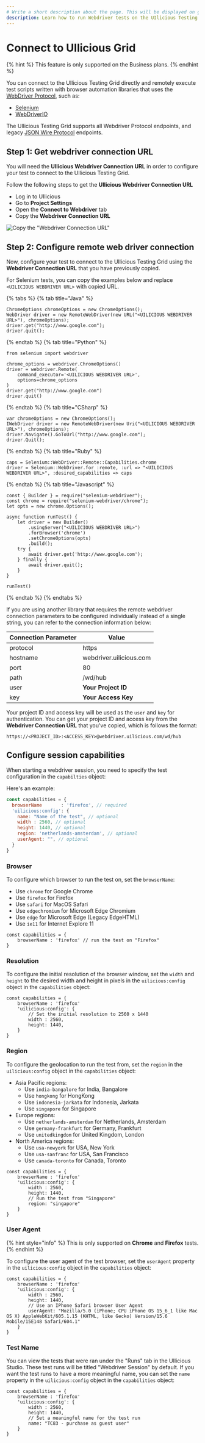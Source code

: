 ```yaml
---
# Write a short description about the page. This will be displayed on google search results.
description: Learn how to run Webdriver tests on the UIlicious Testing Grid
---
```


# Connect to UIlicious Grid

{% hint %}
This feature is only supported on the Business plans.
{% endhint %}

You can connect to the UIlicious Testing Grid directly and remotely execute test scripts written with browser automation libraries that uses the [WebDriver Protocol](https://www.w3.org/TR/webdriver/), such as:
- [Selenium](https://www.selenium.dev/documentation/webdriver/)
- [WebDriverIO](https://webdriver.io/)

The UIlicious Testing Grid supports all Webdriver Protocol endpoints, and legacy [JSON Wire Protocol](https://www.selenium.dev/documentation/legacy/json_wire_protocol/) endpoints.

## Step 1: Get webdriver connection URL

You will need the **UIlicious Webdriver Connection URL** in order to configure your test to connect to the UIlicious Testing Grid.

Follow the following steps to get the **UIlicious Webdriver Connection URL** 
- Log in to UIlicious
- Go to **Project Settings**
- Open the **Connect to Webdriver** tab
- Copy the **Webdriver Connection URL**

![Copy the "Webdriver Connection URL"](/static/img/uilicious-studio-webdriver-config.png)

## Step 2: Configure remote web driver connection

Now, configure your test to connect to the UIlicious Testing Grid using the **Webdriver Connection URL** that you have previously copied.

For Selenium tests, you can copy the examples below and replace `<UILICIOUS WEBDRIVER URL>` with copied URL.

{% tabs %}
{% tab title="Java" %}
```java{2}
ChromeOptions chromeOptions = new ChromeOptions();
WebDriver driver = new RemoteWebDriver(new URL("<UILICIOUS WEBDRIVER URL>"), chromeOptions);
driver.get("http://www.google.com");
driver.quit();
```
{% endtab %}
{% tab title="Python" %}
```python{5}
from selenium import webdriver

chrome_options = webdriver.ChromeOptions()
driver = webdriver.Remote(
    command_executor='<UILICIOUS WEBDRIVER URL>',
    options=chrome_options
)
driver.get("http://www.google.com")
driver.quit()  
```
{% endtab %}
{% tab title="CSharp" %}
```csharp{2}
var chromeOptions = new ChromeOptions();
IWebDriver driver = new RemoteWebDriver(new Uri("<UILICIOUS WEBDRIVER URL>"), chromeOptions);
driver.Navigate().GoToUrl("http://www.google.com");
driver.Quit();
```
{% endtab %}
{% tab title="Ruby" %}
```ruby{2}
caps = Selenium::WebDriver::Remote::Capabilities.chrome
driver = Selenium::WebDriver.for :remote, :url => "<UILICIOUS WEBDRIVER URL>", :desired_capabilities => caps
```
{% endtab %}
{% tab title="Javascript" %}
```javascript{7}
const { Builder } = require("selenium-webdriver");
const chrome = require("selenium-webdriver/chrome");
let opts = new chrome.Options();

async function runTest() {
    let driver = new Builder()
        .usingServer("<UILICIOUS WEBDRIVER URL>")
        .forBrowser('chrome')
        .setChromeOptions(opts)
        .build();
    try {
        await driver.get('http://www.google.com');
    } finally {
        await driver.quit();
    }
}

runTest()
```
{% endtab %}
{% endtabs %}

If you are using another library that requires the remote webdriver connection parameters to be configured individually instead of a single string, you can refer to the connection information below:

| Connection Parameter | Value | 
|----------------------|-------|
| protocol | https |
| hostname | webdriver.uilicious.com |
| port | 80 |
| path | /wd/hub |
| user | **Your Project ID** |
| key | **Your Access Key** |

Your project ID and access key will be used as the `user` and `key` for authentication. You can get your project ID and access key from the **Webdriver Connection URL** that you've copied, which is follows the format:

`https://<PROJECT_ID>:<ACCESS_KEY>@webdriver.uilicious.com/wd/hub`

## Configure session capabilities

When starting a webdriver session, you need to specify the test configuration in the `capabilties` object:

Here's an example:
```javascript
const capabilities = {
  browserName       : 'firefox', // required
  'uilicious:config': {
    name: "Name of the test", // optional
    width : 2560, // optional
    height: 1440, // optional
    region: 'netherlands-amsterdam', // optional
    userAgent: "", // optional
  }
}
```

### Browser

To configure which browser to run the test on, set the `browserName`:
- Use `chrome` for Google Chrome
- Use `firefox` for Firefox
- Use `safari` for MacOS Safari
- Use `edgechromium` for Microsoft Edge Chromium
- Use `edge` for Microsoft Edge (Legacy EdgeHTML)
- Use `ie11` for Internet Explore 11

```javascript{2}
const capabilities = {
    browserName : 'firefox' // run the test on "Firefox"
}
```

### Resolution

To configure the initial resolution of the browser window, set the `width` and `height` to the desired width and height in pixels in the `uilicious:config` object in the `capabilities` object:

```javascript{5-6}
const capabilities = {
    browserName : 'firefox'
    'uilicious:config': {
        // Set the initial resolution to 2560 x 1440
        width : 2560,
        height: 1440,
    }
}
```

### Region

To configure the geolocation to run the test from, set the `region` in the `uilicious:config` object in the `capabilities` object:

- Asia Pacific regions:
    - Use `india-bangalore` for India, Bangalore
    - Use `hongkong` for HongKong
    - Use `indonesia-jarkata` for Indonesia, Jarkata
    - Use `singapore` for Singapore
- Europe regions:
    - Use `netherlands-amsterdam` for Netherlands, Amsterdam
    - Use `germany-frankfurt` for Germany, Frankfurt
    - Use `unitedkingdom` for United Kingdom, London
- North America regions:
    - Use `usa-newyork` for USA, New York
    - Use `usa-sanfranc` for USA, San Francisco
    - Use `canada-toronto` for Canada, Toronto

```javascript{7}
const capabilities = {
    browserName : 'firefox'
    'uilicious:config': {
        width : 2560, 
        height: 1440, 
        // Run the test from "Singapore"
        region: "singapore"
    }
}
```

### User Agent

{% hint style="info" %}
This is only supported on **Chrome** and **Firefox** tests.
{% endhint %}

To configure the user agent of the test browser, set the `userAgent` property in the `uilicious:config` object in the `capabilities` object:

```javascript{7}
const capabilities = {
    browserName : 'firefox'
    'uilicious:config': {
        width : 2560, 
        height: 1440, 
        // Use an IPhone Safari browser User Agent
        userAgent: "Mozilla/5.0 (iPhone; CPU iPhone OS 15_6_1 like Mac OS X) AppleWebKit/605.1.15 (KHTML, like Gecko) Version/15.6 Mobile/15E148 Safari/604.1"
    }
}
```

### Test Name

You can view the tests that were ran under the "Runs" tab in the UIlicious Studio. These test runs will be titled "Webdriver Session" by default. If you want the test runs to have a more meaningful name, you can set the `name` property in the `uilicious:config` object in the `capabilities` object:

```javascript{7}
const capabilities = {
    browserName : 'firefox'
    'uilicious:config': {
        width : 2560, 
        height: 1440, 
        // Set a meaningful name for the test run
        name: "TC83 - purchase as guest user"
    }
}
```

